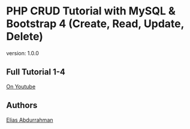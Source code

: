 # PHP CRUD Tutorial with MySQL & Bootstrap 4 (Create, Read, Update, Delete)

version: 1.0.0

## Full Tutorial 1-4

[On Youtube](https://youtu.be/FxSLIvmnwzY)

## Authors

[Elias Abdurrahman](https://github.com/codingWithElias)
